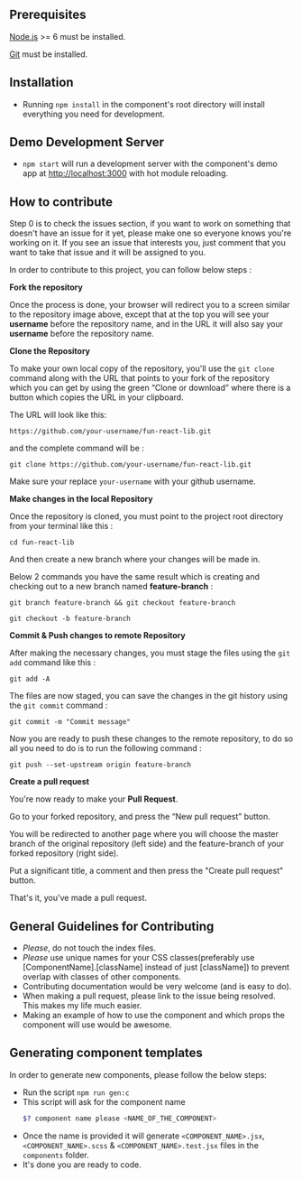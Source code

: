 ## Prerequisites

[Node.js](http://nodejs.org/) >= 6 must be installed.

[Git](https://www.git-scm.com/) must be installed.

## Installation

- Running `npm install` in the component's root directory will install everything you need for development.

## Demo Development Server

- `npm start` will run a development server with the component's demo app at [http://localhost:3000](http://localhost:3000) with hot module reloading.

## How to contribute

Step 0 is to check the issues section, if you want to work on something that doesn't have an issue for it yet, please make one so everyone knows you're working on it. If you see an issue that interests you, just comment that you want to take that issue and it will be assigned to you.

In order to contribute to this project, you can follow below steps :

**Fork the repository**

Once the process is done, your browser will redirect you to a screen similar to the repository image above, except that at the top you will see your **username** before the repository name, and in the URL it will also say your **username** before the repository name.

**Clone the Repository**

To make your own local copy of the repository, you'll use the `git clone` command along with the URL that points to your fork of the repository which you can get by using the green “Clone or download” where there is a button which copies the URL in your clipboard.

The URL will look like this:

`https://github.com/your-username/fun-react-lib.git`

and the complete command will be :

`git clone https://github.com/your-username/fun-react-lib.git`

Make sure your replace `your-username` with your github username.

**Make changes in the local Repository**

Once the repository is cloned, you must point to the project root directory from your terminal like this :

`cd fun-react-lib`

And then create a new branch where your changes will be made in.

Below 2 commands you have the same result which is creating and checking out to a new branch named **feature-branch** :

`git branch feature-branch && git checkout feature-branch`

`git checkout -b feature-branch`

**Commit & Push changes to remote Repository**

After making the necessary changes, you must stage the files using the `git add` command like this :

`git add -A`

The files are now staged, you can save the changes in the git history using the `git commit` command :

`git commit -m "Commit message"`

Now you are ready to push these changes to the remote repository, to do so all you need to do is to run the following command :

`git push --set-upstream origin feature-branch`

**Create a pull request**

You're now ready to make your **Pull Request**.

Go to your forked repository, and press the “New pull request” button.

You will be redirected to another page where you will choose the master branch of the original repository (left side) and the feature-branch of your forked repository (right side).

Put a significant title, a comment and then press the "Create pull request" button.

That's it, you've made a pull request.

## General Guidelines for Contributing

* *Please*, do not touch the index files.
* *Please* use unique names for your CSS classes(preferably use [ComponentName].[className] instead of just [className]) to prevent overlap with classes of other components.
* Contributing documentation would be very welcome (and is easy to do).
* When making a pull request, please link to the issue being resolved. This makes my life much easier.
* Making an example of how to use the component and which props the component will use would be awesome.

## Generating component templates

In order to generate new components, please follow the below steps:

* Run the script
  `npm run gen:c`
* This script will ask for the component name
  ```bash
  $? component name please <NAME_OF_THE_COMPONENT>
  ```
* Once the name is provided it will generate `<COMPONENT_NAME>.jsx`, `<COMPONENT_NAME>.scss` & `<COMPONENT_NAME>.test.jsx` files in the `components` folder.
* It's done you are ready to code.